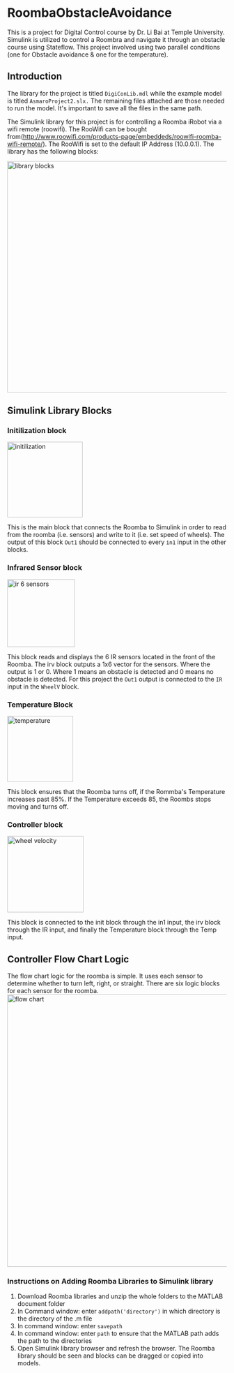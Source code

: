 # RoombaObstacleAvoidance
This is a project for Digital Control course by Dr. Li Bai at Temple University. Simulink is utilized to control a Roombra and navigate it through an obstacle course using Stateflow. This project involved using two parallel conditions (one for Obstacle avoidance & one for the temperature).

## **Introduction**

The library for the project is titled `DigiConLib.mdl` while the example model is titled `AsmaroProject2.slx.` The remaining files attached are those needed to run the model. It's important to save all the files in the same path. 

The Simulink library for this project is for controlling a Roomba iRobot via a wifi remote (roowifi). The RooWifi can be bought from(http://www.roowifi.com/products-page/embeddeds/roowifi-roomba-wifi-remote/). The RooWifi is set to the default IP Address (10.0.0.1).
The library has the following blocks:

<img width="530" alt="library blocks" src="https://user-images.githubusercontent.com/31410235/32812257-160d18f4-c972-11e7-9c3a-82db6ff44bd1.PNG">

## **Simulink Library Blocks**


### **Initilization block**

<img width="173" alt="initilization" src="https://user-images.githubusercontent.com/31410235/32812353-90c826ec-c972-11e7-9786-1c77d40295a9.PNG">

This is the main block that connects the Roomba to Simulink in order to read from the roomba (i.e. sensors) and write to it (i.e. set speed of wheels).
The output of this block `Out1` should be connected to every `in1` input in the other blocks.

### **Infrared Sensor block**

<img width="155" alt="ir 6 sensors" src="https://user-images.githubusercontent.com/31410235/32812377-aa811166-c972-11e7-888c-613cf3c4dd2c.PNG">

This block reads and displays the 6 IR sensors located in the front of the Roomba.
The irv block outputs a 1x6 vector for the sensors. Where the output is 1 or 0. Where 1 means an obstacle is detected and 0 means no obstacle is detected.
For this project the `Out1` output is connected to the `IR` input in the `WheelV` block.


### **Temperature Block**

<img width="151" alt="temperature" src="https://user-images.githubusercontent.com/31410235/32812451-065ca3a6-c973-11e7-8d29-f1de9cb5e5b1.PNG">

This block ensures that the Roomba turns off, if the Rommba's Temperature increases past 85%. If the Temperature exceeds 85, the Roombs stops moving and turns off. 

### **Controller block**

<img width="175" alt="wheel velocity" src="https://user-images.githubusercontent.com/31410235/32812402-c211c91a-c972-11e7-9f83-53e9f511cd4e.PNG">

This block is connected to the init block through the in1 input, the irv block through the IR input, and finally the Temperature block through the Temp input. 

## **Controller Flow Chart Logic**
The flow chart logic for the roomba is simple. It uses each sensor to determine whether to turn left, right, or straight. There are six logic blocks for each sensor for the roomba.
<img width="624" alt="flow chart" src="https://user-images.githubusercontent.com/31410235/32866272-e4c312ee-ca34-11e7-8ba4-98a508f5d8da.PNG">

### **Instructions on Adding Roomba Libraries to Simulink library**

1. Download Roomba libraries and unzip the whole folders to the MATLAB document folder
2. In Command window: enter `addpath('directory')` in which directory is the directory of the .m file
3. In command window: enter `savepath`
4. In command window: enter `path` to ensure that the MATLAB path adds the path to the directories
5. Open Simulink library browser and refresh the browser. The Roomba library should be seen and blocks can be dragged or copied into models.


